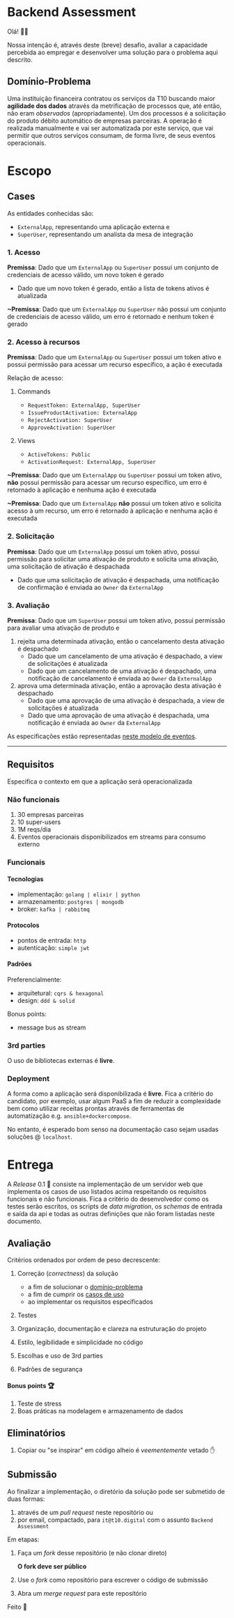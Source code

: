 # Backend Assessment

Olá! 🖖🏽

Nossa intenção é, através deste (breve) desafio, avaliar a capacidade percebida ao empregar e desenvolver uma solução para o problema aqui descrito.

## Domínio-Problema

Uma instituição financeira contratou os serviços da T10 buscando maior **agilidade dos dados** através da metrificação de processos que, até então, não eram _observados_ (apropriadamente). Um dos processos é a solicitação do produto débito automático de empresas parceiras.
A operação é realizada manualmente e vai ser automatizada por este serviço, que vai permitir que outros serviços consumam, de forma livre, de seus eventos operacionais.

# Escopo

## Cases

As entidades conhecidas são:

- `ExternalApp`, representando uma aplicação externa e
- `SuperUser`, representando um analista da mesa de integração

### 1. Acesso

**Premissa**: Dado que um `ExternalApp` ou `SuperUser` possui um conjunto de credenciais de acesso válido, um novo token é gerado

- Dado que um novo token é gerado, então a lista de tokens ativos é atualizada

**~Premissa**: Dado que um `ExternalApp` ou `SuperUser` não possui um conjunto de credenciais de acesso válido, um erro é retornado e nenhum token é gerado

### 2. Acesso à recursos

**Premissa**: Dado que um `ExternalApp` ou `SuperUser` possui um token ativo e possui permissão para acessar um recurso específico, a ação é executada

Relação de acesso:

1. Commands

   - `RequestToken: ExternalApp, SuperUser`
   - `IssueProductActivation: ExternalApp`
   - `RejectActivation: SuperUser`
   - `ApproveActivation: SuperUser`

1. Views
   - `ActiveTokens: Public`
   - `ActivationRequest: ExternalApp, SuperUser`

**~Premissa**: Dado que um `ExternalApp` ou `SuperUser` possui um token ativo, **não** possui permissão para acessar um recurso específico, um erro é retornado à aplicação e nenhuma ação é executada

**~Premissa**: Dado que um `ExternalApp` **não** possui um token ativo e solicita acesso à um recurso, um erro é retornado à aplicação e nenhuma ação é executada

### 2. Solicitação

**Premissa**: Dado que um `ExternalApp` possui um token ativo, possui permissão para solicitar uma ativação de produto e solicita uma ativação, uma solicitação de ativação é despachada

- Dado que uma solicitação de ativação é despachada, uma notificação de confirmação é enviada ao `Owner` da `ExternalApp`

### 3. Avaliação

**Premissa**: Dado que um `SuperUser` possui um token ativo, possui permissão para avaliar uma ativação de produto e

1. rejeita uma determinada ativação, então o cancelamento desta ativação é despachado
   - Dado que um cancelamento de uma ativação é despachado, a view de solicitações é atualizada
   - Dado que um cancelamento de uma ativação é despachado, uma notificação de cancelamento é enviada ao `Owner` da `ExternalApp`
1. aprova uma determinada ativação, então a aprovação desta ativação é despachado
   - Dado que uma aprovação de uma ativação é despachada, a view de solicitações é atualizada
   - Dado que uma aprovação de uma ativação é despachada, uma notificação é enviada ao `Owner` da `ExternalApp`

As especificações estão representadas [neste modelo de eventos](img/model.jpg).

---

## Requisitos

Especifica o contexto em que a aplicação será operacionalizada

### Não funcionais

1. 30 empresas parceiras
1. 10 super-users
1. 1M reqs/dia
1. Eventos operacionais disponibilizados em streams para consumo externo

### Funcionais

#### Tecnologias

- implementação: `golang | elixir | python`
- armazenamento: `postgres | mongodb`
- broker: `kafka | rabbitmq`

#### Protocolos

- pontos de entrada: `http`
- autenticação: `simple jwt`

#### Padrões

Preferencialmente:

- arquitetural: `cqrs & hexagonal`
- design: `ddd & solid`

Bonus points:

- message bus as stream

### 3rd parties

O uso de bibliotecas externas é **livre**.

### Deployment

A forma como a aplicação será disponibilizada é **livre**. Fica a critério do candidato, por exemplo, usar algum PaaS a fim de reduzir a complexidade bem como utilizar receitas prontas através de ferramentas de automatização e.g. `ansible+dockercompose`.

No entanto, é esperado bom senso na documentação caso sejam usadas soluções @ `localhost`.

# Entrega

A _Release_ 0.1 🚀 consiste na implementação de um servidor web que implementa os casos de uso listados acima respeitando os requisitos funcionais e não funcionais. Fica a critério do desenvolvedor como os testes serão escritos, os scripts de _data migration_, os _schemas_ de entrada e saída da api e todas as outras definições que não foram listadas neste documento.

## Avaliação

Critérios ordenados por ordem de peso decrescente:

1. Correção (_correctness_) da solução

   - a fim de solucionar o [domínio-problema](#Domínio-Problema)
   - a fim de cumprir os [casos de uso](#Casosdeuso)
   - ao implementar os requisitos especificados

1. Testes
1. Organização, documentação e clareza na estruturação do projeto
1. Estilo, legibilidade e simplicidade no código
1. Escolhas e uso de 3rd parties
1. Padrões de segurança

#### Bonus points 🏆

1. Teste de stress
1. Boas práticas na modelagem e armazenamento de dados

## Eliminatórios

1. Copiar ou "se inspirar" em código alheio é _veementemente_ vetado ✋

## Submissão

Ao finalizar a implementação, o diretório da solução pode ser submetido de duas formas:

1. através de um _pull request_ neste repositório ou
1. por email, compactado, para `it@t10.digital` com o assunto `Backend Assessment`

Em etapas:

1. Faça um _fork_ desse repositório (e não clonar direto)

   **O fork deve ser público**

2. Use o _fork_ como repositório para escrever o código de submissão
3. Abra um _merge request_ para este repositório

Feito 🤘
